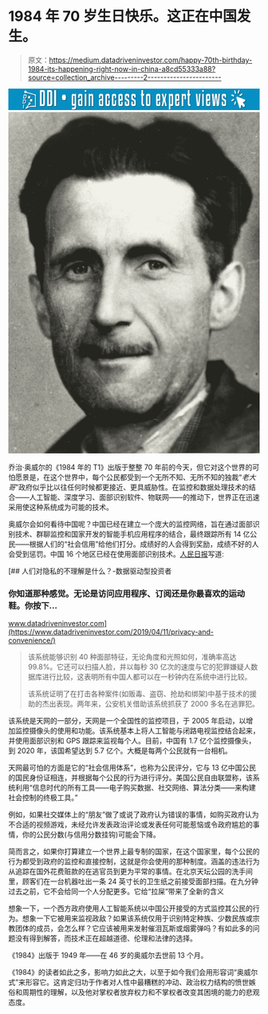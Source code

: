 # 1984 年 70 岁生日快乐。这正在中国发生。

> 原文：<https://medium.datadriveninvestor.com/happy-70th-birthday-1984-its-happening-right-now-in-china-a8cd55333a88?source=collection_archive---------2----------------------->

[![](img/d0660b8c4afa94fe855efee908fd108b.png)](http://www.track.datadriveninvestor.com/1B9E)![](img/2ae43a03d904feeed3a481387ff4dda7.png)

乔治·奥威尔的《1984 年的 T1》出版于整整 70 年前的今天，但它对这个世界的可怕愿景是，在这个世界中，每个公民都受到一个无所不知、无所不知的独裁“*老大哥*”政府似乎比以往任何时候都更接近、更具威胁性。在监控和数据处理技术的结合——人工智能、深度学习、面部识别软件、物联网——的推动下，世界正在迅速采用使这种系统成为可能的技术。

奥威尔会如何看待中国呢？中国已经在建立一个庞大的监控网络，旨在通过面部识别技术、群聊监控和国家开发的智能手机应用程序的结合，最终跟踪所有 14 亿公民——根据人们的“社会信用”给他们打分。成绩好的人会得到奖励，成绩不好的人会受到惩罚。中国 16 个地区已经在使用面部识别技术。[人民日报](http://en.people.cn/n3/2018/0326/c90000-9441798.html)写道:

[](https://www.datadriveninvestor.com/2019/04/11/privacy-and-convenience/) [## 人们对隐私的不理解是什么？-数据驱动型投资者

### 你知道那种感觉。无论是访问应用程序、订阅还是你最喜欢的运动鞋。你按下…

www.datadriveninvestor.com](https://www.datadriveninvestor.com/2019/04/11/privacy-and-convenience/) 

> 该系统能够识别 40 种面部特征，无论角度和光照如何，准确率高达 99.8%。它还可以扫描人脸，并以每秒 30 亿次的速度与它的犯罪嫌疑人数据库进行比较，这表明所有中国人都可以在一秒钟内在系统中进行比较。
> 
> 该系统证明了在打击各种案件(如贩毒、盗窃、抢劫和绑架)中基于技术的援助的杰出表现。两年来，公安机关借助该系统抓获了 2000 多名在逃罪犯。

该系统是天网的一部分，天网是一个全国性的监控项目，于 2005 年启动，以增加监控摄像头的使用和功能。该系统基本上将人工智能与闭路电视监控结合起来，并使用面部识别和 GPS 跟踪来监视每个人。目前，中国有 1.7 亿个监控摄像头，到 2020 年，该国希望达到 5.7 亿个。大概是每两个公民就有一台相机。

天网最可怕的方面是它的“社会信用体系”，也称为公民评分，它与 13 亿中国公民的国民身份证相连，并根据每个公民的行为进行评分。美国公民自由联盟称，该系统利用“信息时代的所有工具——电子购买数据、社交网络、算法分类——来构建社会控制的终极工具。”

例如，如果社交媒体上的“朋友”做了或说了政府认为错误的事情，如购买政府认为不合适的视频游戏，未经允许发表政治评论或发表任何可能惹恼或令政府尴尬的事情，你的公民分数(与信用分数挂钩)可能会下降。

简而言之，如果你打算建立一个世界上最专制的国家，在这个国家里，每个公民的行为都受到政府的监控和直接控制，这就是你会使用的那种制度。涵盖的违法行为从追踪在国外花费赃款的在逃官员到更为平常的事情。在北京天坛公园的洗手间里，顾客们在一台机器吐出一条 24 英寸长的卫生纸之前接受面部扫描。在九分钟过去之前，它不会给同一个人分配更多。它给“拉屎”带来了全新的含义

想象一下，一个西方政府使用人工智能系统以中国公开接受的方式监控其公民的行为。想象一下它被用来监视政敌？如果该系统仅用于识别特定种族、少数民族或宗教团体的成员，会怎么样？它应该被用来发射催泪瓦斯或烟雾弹吗？有如此多的问题没有得到解答，而技术正在超越道德、伦理和法律的选择。

《1984》出版于 1949 年——在 46 岁的奥威尔去世前 13 个月。

《1984》的读者如此之多，影响力如此之大，以至于如今我们会用形容词“奥威尔式”来形容它。这肯定归功于作者对人性中最糟糕的冲动、政治权力结构的愤世嫉俗和周期性的理解，以及他对掌权者放弃权力和不掌权者改变其困境的能力的悲观态度。